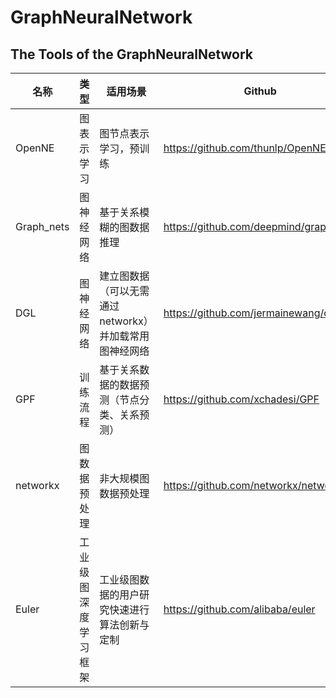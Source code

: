 # GraphNeuralNetwork

## The Tools of the GraphNeuralNetwork

名称  | 类型  | 适用场景 | Github
 ---- | ----- | ------  | ------ 
 OpenNE	| 图表示学习	| 图节点表示学习，预训练 |	https://github.com/thunlp/OpenNE
Graph_nets |	图神经网络	| 基于关系模糊的图数据推理	| https://github.com/deepmind/graph_nets
DGL	| 图神经网络 |	建立图数据（可以无需通过networkx）并加载常用图神经网络 |	https://github.com/jermainewang/dgl
GPF	| 训练流程	| 基于关系数据的数据预测（节点分类、关系预测）|	https://github.com/xchadesi/GPF
networkx	| 图数据预处理	| 非大规模图数据预处理	| https://github.com/networkx/networkx
Euler	|工业级图深度学习框架	| 工业级图数据的用户研究快速进行算法创新与定制 |	https://github.com/alibaba/euler
